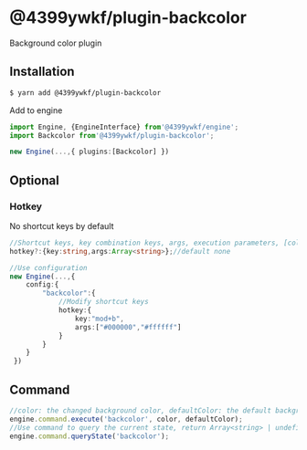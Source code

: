 # @4399ywkf/plugin-backcolor

Background color plugin

## Installation

```bash
$ yarn add @4399ywkf/plugin-backcolor
```

Add to engine

```ts
import Engine, {EngineInterface} from'@4399ywkf/engine';
import Backcolor from'@4399ywkf/plugin-backcolor';

new Engine(...,{ plugins:[Backcolor] })
```

## Optional

### Hotkey

No shortcut keys by default

```ts
//Shortcut keys, key combination keys, args, execution parameters, [color,defaultColor?], color is required, defaultColor is optional
hotkey?:{key:string,args:Array<string>};//default none

//Use configuration
new Engine(...,{
    config:{
        "backcolor":{
            //Modify shortcut keys
            hotkey:{
                key:"mod+b",
                args:["#000000","#ffffff"]
            }
        }
    }
 })
```

## Command

```ts
//color: the changed background color, defaultColor: the default background color to keep, modify the background color when the defaultColor is not passed in or the color is different from the defaultColor value
engine.command.execute('backcolor', color, defaultColor);
//Use command to query the current state, return Array<string> | undefined, the background color value set where the cursor is currently located
engine.command.queryState('backcolor');
```
